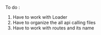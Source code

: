 To do :

1. Have to work with Loader
2. Have to organize the all api calling files
3. Have to work with routes and its name
